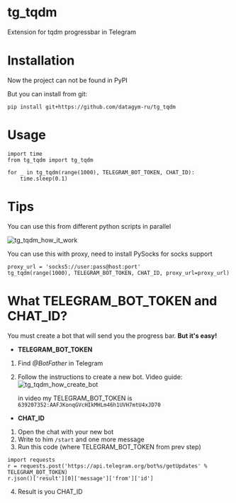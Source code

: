 # tg_tqdm
Extension for tqdm progressbar in Telegram

# Installation
Now the project can not be found in PyPI

But you can install from git:

```
pip install git+https://github.com/datagym-ru/tg_tqdm
```

# Usage
```
import time
from tg_tqdm import tg_tqdm

for _ in tg_tqdm(range(1000), TELEGRAM_BOT_TOKEN, CHAT_ID):
    time.sleep(0.1)
```

# Tips

You can use this from different python scripts in parallel

![tg_tqdm_how_it_work](https://github.com/datagym-ru/tg_tqdm/blob/master/tg_tqdm_how_it_work.gif?raw=true)

You can use this with proxy, need to install PySocks for socks support

```
proxy_url = 'socks5://user:pass@host:port'
tg_tqdm(range(1000), TELEGRAM_BOT_TOKEN, CHAT_ID, proxy_url=proxy_url)
```


# What TELEGRAM_BOT_TOKEN and CHAT_ID?

You must create a bot that will send you the progress bar. **But it's easy!**

- **TELEGRAM_BOT_TOKEN**
1) Find *@BotFather* in Telegram
2) Follow the instructions to create a new bot.
Video guide:
![tg_tqdm_how_create_bot](https://github.com/datagym-ru/tg_tqdm/blob/master/tg_tqdm_how_create_bot.gif?raw=true)

    in video my TELEGRAM_BOT_TOKEN is `639207352:AAFJKonqGVcHIkMHLm46h1UVH7mtU4xJD70`

- **CHAT_ID**
1) Open the chat with your new bot
2) Write to him `/start` and one more message
3) Run this code (where TELEGRAM_BOT_TOKEN from prev step)
```
import requests
r = requests.post('https://api.telegram.org/bot%s/getUpdates' % TELEGRAM_BOT_TOKEN)
r.json()['result'][0]['message']['from']['id']
```
4) Result is you CHAT_ID
